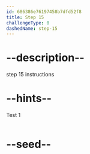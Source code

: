 ```yaml
---
id: 686386e76197458b7dfd52f8
title: Step 15
challengeType: 0
dashedName: step-15
---
```


# --description--

step 15 instructions

# --hints--

Test 1

```js

```

# --seed--